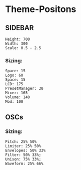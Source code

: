 # Theme-Positons

## SIDEBAR

```
Height: 700
Width: 300
Scale: 0.5 - 2.5
```

### Sizing:
```
Space: 15
Logo: 60
Space: 15
LCD: 175
PresetManager: 30
Mixer: 165
Volume: 140
Mod: 100
```

## OSCs

### Sizing:
```
Pitch: 25% 50%
Limiter: 25% 50%
Envelopes: 50% 33%
Filter: 50% 33%;
Unison: 75% 33%;
Waveform: 25% 66%
```